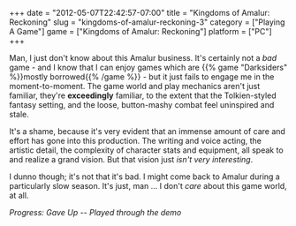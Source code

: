 +++
date = "2012-05-07T22:42:57-07:00"
title = "Kingdoms of Amalur: Reckoning"
slug = "kingdoms-of-amalur-reckoning-3"
category = ["Playing A Game"]
game = ["Kingdoms of Amalur: Reckoning"]
platform = ["PC"]
+++

Man, I just don't know about this Amalur business.  It's certainly not a <i>bad</i> game - and I know that I can enjoy games which are {{% game "Darksiders" %}}mostly borrowed{{% /game %}} - but it just fails to engage me in the moment-to-moment.  The game world and play mechanics aren't just familiar, they're <b>exceedingly</b> familiar, to the extent that the Tolkien-styled fantasy setting, and the loose, button-mashy combat feel uninspired and stale.

It's a shame, because it's very evident that an immense amount of care and effort has gone into this production.  The writing and voice acting, the artistic detail, the complexity of character stats and equipment, all speak to and realize a grand vision.  But that vision just <i>isn't very interesting</i>.

I dunno though; it's not that it's bad.  I might come back to Amalur during a particularly slow season.  It's just, man ... I don't <i>care</i> about this game world, at all.

<i>Progress: Gave Up -- Played through the demo</i>